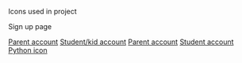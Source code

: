 Icons used in project

Sign up page

[Parent account](https://www.flaticon.com/free-icons/playing)
[Student/kid account](https://www.flaticon.com/free-icons/student)
[Parent account](https://www.flaticon.com/free-icons/woman)
[Student account](https://www.flaticon.com/free-icons/student)
[Python icon](https://www.flaticon.com/free-icons/python)
